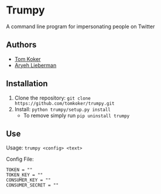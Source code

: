 # Trumpy
A command line program for impersonating people on Twitter

## Authors
- [Tom Koker](http://tomkoker.com)
- [Aryeh Lieberman](http://github.com/Aryeh49)

## Installation
1. Clone the repository: `git clone https://github.com/tomkoker/trumpy.git`
2. Install: `python trumpy/setup.py install`
    * To remove simply run `pip uninstall trumpy`

## Use

Usage: `trumpy <config> <text>`

Config File: 
```
TOKEN = ""
TOKEN_KEY = ""
CONSUMER_KEY = ""
CONSUMER_SECRET = ""
```

